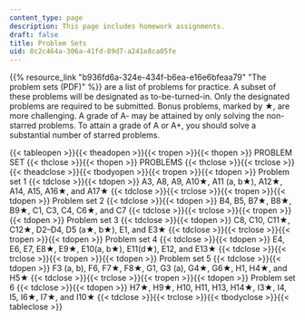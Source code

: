 ```yaml
---
content_type: page
description: This page includes homework assignments.
draft: false
title: Problem Sets
uid: 8c2c464a-306a-41fd-89d7-a241e8ca05fe
---
```

{{% resource_link "b936fd6a-324e-434f-b6ea-e16e6bfeaa79" "The problem sets (PDF)" %}} are a list of problems for practice. A subset of these problems will be designated as to-be-turned-in. Only the designated problems are required to be submitted. Bonus problems, marked by ★, are more challenging. A grade of A- may be attained by only solving the non-starred problems. To attain a grade of A or A+, you should solve a substantial number of starred problems.

{{< tableopen >}}{{< theadopen >}}{{< tropen >}}{{< thopen >}}
PROBLEM SET
{{< thclose >}}{{< thopen >}}
PROBLEMS
{{< thclose >}}{{< trclose >}}{{< theadclose >}}{{< tbodyopen >}}{{< tropen >}}{{< tdopen >}}
Problem set 1
{{< tdclose >}}{{< tdopen >}}
A3, A8, A9, A10★, A11 (a, b★), A12★, A14, A15, A16★, and A17★
{{< tdclose >}}{{< trclose >}}{{< tropen >}}{{< tdopen >}}
Problem set 2
{{< tdclose >}}{{< tdopen >}}
B4, B5, B7★, B8★, B9★, C1, C3, C4, C6★, and C7
{{< tdclose >}}{{< trclose >}}{{< tropen >}}{{< tdopen >}}
Problem set 3
{{< tdclose >}}{{< tdopen >}}
C8, C10, C11★, C12★, D2–D4, D5 (a★, b★), E1, and E3★
{{< tdclose >}}{{< trclose >}}{{< tropen >}}{{< tdopen >}}
Problem set 4
{{< tdclose >}}{{< tdopen >}}
E4, E6, E7, E8★, E9★, E10(a, b★), E11(d★), E12, and E13★
{{< tdclose >}}{{< trclose >}}{{< tropen >}}{{< tdopen >}}
Problem set 5
{{< tdclose >}}{{< tdopen >}}
F3 (a, b), F6, F7★, F8★, G1, G3 (a), G4★, G6★, H1, H4★, and H5★
{{< tdclose >}}{{< trclose >}}{{< tropen >}}{{< tdopen >}}
Problem set 6
{{< tdclose >}}{{< tdopen >}}
H7★, H9★, H10, H11, H13, H14★, I3★, I4, I5, I6★, I7★, and I10★
{{< tdclose >}}{{< trclose >}}{{< tbodyclose >}}{{< tableclose >}}